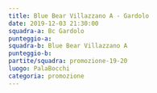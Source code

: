```yaml
---
title: Blue Bear Villazzano A - Gardolo
date: 2019-12-03 21:30:00
squadra-a: Bc Gardolo
punteggio-a: 
squadra-b: Blue Bear Villazzano A
punteggio-b: 
partite/squadra: promozione-19-20
luogo: PalaBocchi
categoria: promozione
---
```

